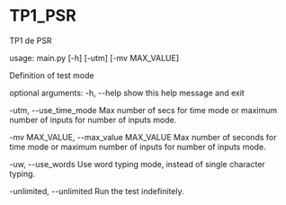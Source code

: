 # TP1_PSR
TP1 de PSR

usage: main.py [-h] [-utm] [-mv MAX_VALUE]

Definition of test mode

optional arguments:
  -h, --help            show this help message and exit

  -utm, --use_time_mode
                        Max number of secs for time mode or maximum number of inputs for number of inputs mode.

  -mv MAX_VALUE, --max_value MAX_VALUE
                        Max number of seconds for time mode or maximum number of inputs for number of inputs mode.

  -uw, --use_words
                        Use word typing mode, instead of single character typing.

  -unlimited, --unlimited
                        Run the test indefinitely.

